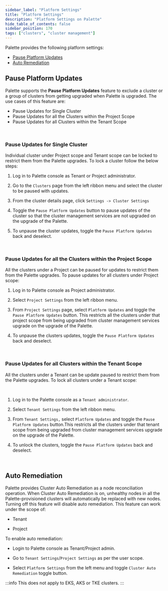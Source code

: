 ```yaml
---
sidebar_label: "Platform Settings"
title: "Platform Settings"
description: "Platform Settings on Palette"
hide_table_of_contents: false
sidebar_position: 170
tags: ["clusters", "cluster management"]
---
```


Palette provides the following platform settings:

* [Pause Platform Updates](/clusters/cluster-management/palette-lock-cluster#pauseplatformupdates)
* [Auto Remediation](/clusters/cluster-management/palette-lock-cluster#autoremediation)

## Pause Platform Updates

Palette supports the **Pause Platform Updates** feature to exclude a cluster or a group of clusters from getting upgraded when Palette is upgraded. The use cases of this feature are:



* Pause Updates for Single Cluster
* Pause Updates for all the Clusters within the Project Scope
* Pause Updates for all Clusters within the Tenant Scope


<br />

### Pause Updates for Single Cluster

Individual cluster under Project scope and Tenant scope can be locked to restrict them from the Palette upgrades. To lock a cluster follow the below steps:


1. Log in to Palette console as Tenant or Project administrator.


2. Go to the `Clusters` page from the left ribbon menu and select the cluster to be paused with updates.


3. From the cluster details page, click `Settings -> Cluster Settings`


4. Toggle the `Pause Platform Updates` button to pause updates of the cluster so that the cluster management services are not upgraded on the upgrade of the Palette.


5. To unpause the cluster updates, toggle the `Pause Platform Updates` back and deselect. 

<br />

### Pause Updates for all the Clusters within the Project Scope

All the clusters under a Project can be paused for updates to restrict them from the Palette upgrades. To pause updates for all clusters under Project scope:

1. Log in to Palette console as Project administrator.


2. Select `Project Settings` from the left ribbon menu.


3. From `Project Settings` page, select `Platform Updates` and toggle the `Pause Platform Updates` button. This restricts all the clusters under that project scope from being upgraded from cluster management services upgrade on the upgrade of the Palette.


4. To unpause the clusters updates, toggle the `Pause Platform Updates` back and deselect. 


<br />

### Pause Updates for all Clusters within the Tenant Scope


All the clusters under a Tenant can be update paused to restrict them from the Palette upgrades. To lock all clusters under a Tenant scope:

<br />

1. Log in to the Palette console as a `Tenant administrator`.


2. Select `Tenant Settings` from the left ribbon menu.


3. From `Tenant Settings,` select `Platform Updates` and toggle the `Pause Platform Updates` button.This restricts all the clusters under that tenant scope from being upgraded from cluster management services upgrade on the upgrade of the Palette.


4. To unlock the clusters, toggle the `Pause Platform Updates` back and deselect. 


<br />

## Auto Remediation

Palette provides Cluster Auto Remediation as a node reconciliation operation. When Cluster Auto Remediation is on, unhealthy nodes in all the Palette-provisioned clusters will automatically be replaced with new nodes. Turning off this feature will disable auto remediation. 
This feature can work under the scope of:

* Tenant

* Project

To enable auto remediation:
 
* Login to Palette console as Tenant/Project admin.

* Go to `Tenant Settings`/`Project Settings` as per the user scope.

* Select `Platform Settings` from the left menu and toggle `Cluster Auto Remediation` toggle button.

:::info
This does not apply to EKS, AKS or TKE clusters.
:::
